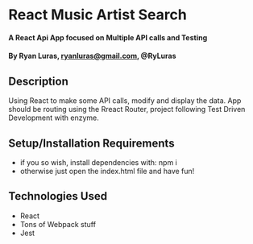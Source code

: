 # React Music Artist Search
#### A React Api App focused on Multiple API calls and Testing
#### By **Ryan Luras, ryanluras@gmail.com, @RyLuras**

## Description

Using React to make some API calls, modify and display the data. App should be routing using the Rreact Router, project following Test Driven Development with enzyme.

## Setup/Installation Requirements

* if you so wish, install dependencies with: npm i
* otherwise just open the index.html file and have fun!

## Technologies Used

* React
* Tons of Webpack stuff
* Jest
